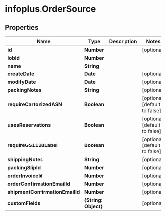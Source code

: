 # infoplus.OrderSource

## Properties
Name | Type | Description | Notes
------------ | ------------- | ------------- | -------------
**id** | **Number** |  | [optional] 
**lobId** | **Number** |  | 
**name** | **String** |  | 
**createDate** | **Date** |  | [optional] 
**modifyDate** | **Date** |  | [optional] 
**packingNotes** | **String** |  | [optional] 
**requireCartonizedASN** | **Boolean** |  | [optional] [default to false]
**usesReservations** | **Boolean** |  | [optional] [default to false]
**requireGS1128Label** | **Boolean** |  | [optional] [default to false]
**shippingNotes** | **String** |  | [optional] 
**packingSlipId** | **Number** |  | [optional] 
**orderInvoiceId** | **Number** |  | [optional] 
**orderConfirmationEmailId** | **Number** |  | [optional] 
**shipmentConfirmationEmailId** | **Number** |  | [optional] 
**customFields** | **{String: Object}** |  | [optional] 


